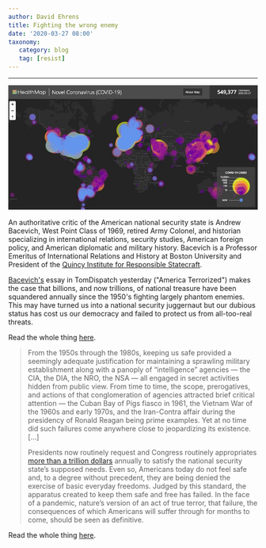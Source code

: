 ```yaml
---
author: David Ehrens
title: Fighting the wrong enemy
date: '2020-03-27 08:00'
taxonomy:
   category: blog
   tag: [resist]
---
```

---

![](global-pan.jpg)

An authoritative critic of the American national security state is Andrew Bacevich, West Point Class of 1969, retired Army Colonel, and historian specializing in international relations, security studies, American foreign policy, and American diplomatic and military history. Bacevich is a Professor Emeritus of International Relations and History at Boston University and President of the [Quincy Institute for Responsible Statecraft](https://quincyinst.org/).

[Bacevich's](https://www.tomdispatch.com/post/176680/tomgram%3A_andrew_bacevich%2C_america_terrorized/) essay in TomDispatch yesterday ("America Terrorized") makes the case that billions, and now trillions, of national treasure have been squandered annually since the 1950's fighting largely phantom enemies. This may have turned us into a national security juggernaut but our dubious status has cost us our democracy and failed to protect us from all-too-real threats.

Read the whole thing [here](https://www.tomdispatch.com/post/176680/tomgram%253A_andrew_bacevich%252C_america_terrorized/).

> From the 1950s through the 1980s, keeping us safe provided a seemingly  adequate justification for maintaining a sprawling military  establishment along with a panoply of “intelligence” agencies — the CIA, the DIA, the NRO, the NSA — all engaged in secret activities hidden  from public view. From time to time, the scope, prerogatives, and  actions of that conglomeration of agencies attracted brief critical  attention — the Cuban Bay of Pigs fiasco in 1961, the Vietnam War of the 1960s and early 1970s, and the Iran-Contra affair during the presidency of Ronald Reagan being prime examples. Yet at no time did such failures come anywhere close to jeopardizing its existence. [...]
>
> Presidents now routinely request and Congress routinely appropriates [more than a trillion dollars](https://www.tomdispatch.com/blog/176669/tomgram%3A_mandy_smithberger%2C_letting_the_pentagon_loose_with_your_tax_dollars) annually to satisfy the national security state’s supposed needs. Even  so, Americans today do not feel safe and, to a degree without precedent, they are being denied the exercise of basic everyday freedoms. Judged  by this standard, the apparatus created to keep them safe and free has  failed. In the face of a pandemic, nature’s version of an act of true  terror, that failure, the consequences of which Americans will suffer through for months to come, should be seen as definitive.

Read the whole thing [here](https://www.tomdispatch.com/post/176680/tomgram%253A_andrew_bacevich%252C_america_terrorized/).

